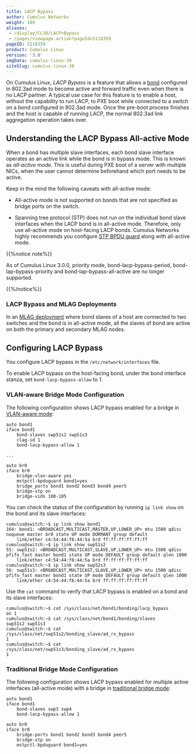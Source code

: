 ```yaml
---
title: LACP Bypass
author: Cumulus Networks
weight: 109
aliases:
 - /display/CL30/LACP+Bypass
 - /pages/viewpage.action?pageId=5118359
pageID: 5118359
product: Cumulus Linux
version: '3.0'
imgData: cumulus-linux-30
siteSlug: cumulus-linux-30
---
```

On Cumulus Linux, *LACP Bypass* is a feature that allows a
[bond](/version/cumulus-linux-30/Layer-1-and-Layer-2-Features/Bonding-Link-Aggregation)
configured in 802.3ad mode to become active and forward traffic even
when there is no LACP partner. A typical use case for this feature is to
enable a host, without the capability to run LACP, to PXE boot while
connected to a switch on a bond configured in 802.3ad mode. Once the
pre-boot process finishes and the host is capable of running LACP, the
normal 802.3ad link aggregation operation takes over.

## Understanding the LACP Bypass All-active Mode

When a bond has multiple slave interfaces, each bond slave interface
operates as an active link while the bond is in bypass mode. This is
known as *all-active mode*. This is useful during PXE boot of a server
with multiple NICs, when the user cannot determine beforehand which port
needs to be active.

Keep in the mind the following caveats with all-active mode:

  - All-active mode is not supported on bonds that are not specified as
    bridge ports on the switch.

  - Spanning tree protocol (STP) does not run on the individual bond
    slave interfaces when the LACP bond is in all-active mode.
    Therefore, only use all-active mode on host-facing LACP bonds.
    Cumulus Networks highly recommends you configure [STP BPDU
    guard](/version/cumulus-linux-30/Layer-1-and-Layer-2-Features/Spanning-Tree-and-Rapid-Spanning-Tree)
    along with all-active mode.

{{%notice note%}}

As of Cumulus Linux 3.0.0, priority mode, bond-lacp-bypass-period,
bond-lap-bypass-priority and bond-lap-bypass-all-active are no longer
supported.

{{%/notice%}}

### LACP Bypass and MLAG Deployments

In an [MLAG
deployment](/version/cumulus-linux-30/Layer-1-and-Layer-2-Features/Multi-Chassis-Link-Aggregation-MLAG)
where bond slaves of a host are connected to two switches and the bond
is in all-active mode, all the slaves of bond are active on both the
primary and secondary MLAG nodes.

## Configuring LACP Bypass

You configure LACP bypass in the `/etc/network/interfaces` file.

To enable LACP bypass on the host-facing bond, under the bond interface
stanza, set `bond-lacp-bypass-allow` to *1*.

### VLAN-aware Bridge Mode Configuration

The following configuration shows LACP bypass enabled for a bridge in
[VLAN-aware
mode](/version/cumulus-linux-30/Layer-1-and-Layer-2-Features/Ethernet-Bridging-VLANs/VLAN-aware-Bridge-Mode-for-Large-scale-Layer-2-Environments):

    auto bond1
    iface bond1
        bond-slaves swp51s2 swp51s3
        clag-id 1
        bond-lacp-bypass-allow 1
    
    ...
    
    auto br0
    iface br0
        bridge-vlan-aware yes
        mstpctl-bpduguard bond1=yes
        bridge_ports bond1 bond2 bond3 bond4 peer5
        bridge-stp on
        bridge-vids 100-105

You can check the status of the configuration by running `ip link show`
on the bond and its slave interfaces:

    cumulus@switch:~$ ip link show bond1
    164: bond1: <BROADCAST,MULTICAST,MASTER,UP,LOWER_UP> mtu 1500 qdisc noqueue master br0 state UP mode DORMANT group default 
        link/ether c4:54:44:f6:44:5a brd ff:ff:ff:ff:ff:ff
    cumulus@switch:~$ ip link show swp51s2
    55: swp51s2: <BROADCAST,MULTICAST,SLAVE,UP,LOWER_UP> mtu 1500 qdisc pfifo_fast master bond1 state UP mode DEFAULT group default qlen 1000
        link/ether c4:54:44:f6:44:5a brd ff:ff:ff:ff:ff:ff
    cumulus@switch:~$ ip link show swp52s3
    56: swp51s3: <BROADCAST,MULTICAST,SLAVE,UP,LOWER_UP> mtu 1500 qdisc pfifo_fast master bond1 state UP mode DEFAULT group default qlen 1000
        link/ether c4:54:44:f6:44:5a brd ff:ff:ff:ff:ff:ff

Use the `cat` command to verify that LACP bypass is enabled on a bond
and its slave interfaces:

    cumulus@switch:~$ cat /sys/class/net/bond1/bonding/lacp_bypass 
    on 1
    cumulus@switch:~$ cat /sys/class/net/bond1/bonding/slaves
    swp51s2 swp51s3
    cumulus@switch:~$ cat /sys/class/net/swp51s2/bonding_slave/ad_rx_bypass 
    1
    cumulus@switch:~$ cat /sys/class/net/swp51s3/bonding_slave/ad_rx_bypass 
    1

### Traditional Bridge Mode Configuration

The following configuration shows LACP bypass enabled for multiple
active interfaces (all-active mode) with a bridge in [traditional bridge
mode](/version/cumulus-linux-30/Layer-1-and-Layer-2-Features/Ethernet-Bridging-VLANs/):

    auto bond1
    iface bond1 
        bond-slaves swp3 swp4
        bond-lacp-bypass-allow 1
    
    auto br0
    iface br0
        bridge-ports bond1 bond2 bond3 bond4 peer5
        bridge-stp on
        mstpctl-bpduguard bond1=yes

<article id="html-search-results" class="ht-content" style="display: none;">

</article>

<footer id="ht-footer">

</footer>
